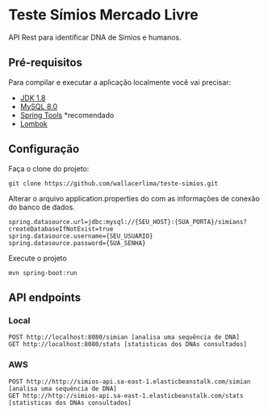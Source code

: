 # Teste Símios Mercado Livre

API Rest para identificar DNA de Símios e humanos.

## Pré-requisitos

Para compilar e executar a aplicação localmente você vai precisar:

- [JDK 1.8](https://www.oracle.com/br/java/technologies/javase/javase-jdk8-downloads.html)
- [MySQL 8.0](https://dev.mysql.com/downloads/mysql/)
- [Spring Tools](https://spring.io/tools) *recomendado
- [Lombok](https://projectlombok.org/download)

## Configuração

Faça o clone do projeto:

```shell
git clone https://github.com/wallacerlima/teste-simios.git
```

Alterar o arquivo application.properties do com as informações de conexão do banco de dados.

```shell
spring.datasource.url=jdbc:mysql://{SEU_HOST}:{SUA_PORTA}/simians?createDatabaseIfNotExist=true
spring.datasource.username={SEU_USUARIO}
spring.datasource.password={SUA_SENHA}
```

Execute o projeto
```shell
mvn spring-boot:run
```

## API endpoints

### Local

```shell
POST http://localhost:8080/simian [analisa uma sequência de DNA]
GET http://localhost:8080/stats [statisticas dos DNAs consultados]
```

### AWS

```shell
POST http://http://simios-api.sa-east-1.elasticbeanstalk.com/simian [analisa uma sequência de DNA]
GET http://http://simios-api.sa-east-1.elasticbeanstalk.com/stats [statisticas dos DNAs consultados]
```
